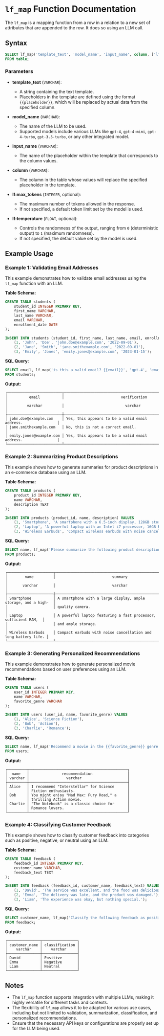 # `lf_map` Function Documentation

The `lf_map` is a mapping function from a row in a relation to a new set of attributes that are appended to the row. It does so using an LLM call.

## Syntax

```sql
SELECT lf_map('template_text', 'model_name', 'input_name', column, ['lf:max_tokens', token_count], ['lf:temperature', temp_value]) AS result 
FROM table;
```

### Parameters

- **template_text** (`VARCHAR`): 
  - A string containing the text template. 
  - Placeholders in the template are defined using the format `{{placeholder}}`, which will be replaced by actual data from the specified column.
  
- **model_name** (`VARCHAR`): 
  - The name of the LLM to be used.
  - Supported models include various LLMs like `gpt-4`, `gpt-4-mini`, `gpt-4-turbo`, `gpt-3.5-turbo`, or any other integrated model.

- **input_name** (`VARCHAR`): 
  - The name of the placeholder within the template that corresponds to the column values.
  
- **column** (`VARCHAR`): 
  - The column in the table whose values will replace the specified placeholder in the template.
  
- **lf:max_tokens** (`INTEGER`, optional): 
  - The maximum number of tokens allowed in the response. 
  - If not specified, a default token limit set by the model is used.
  
- **lf:temperature** (`FLOAT`, optional): 
  - Controls the randomness of the output, ranging from `0` (deterministic output) to `1` (maximum randomness).
  - If not specified, the default value set by the model is used.

## Example Usage

### Example 1: Validating Email Addresses

This example demonstrates how to validate email addresses using the `lf_map` function with an LLM.

**Table Schema:**

```sql
CREATE TABLE students (
    student_id INTEGER PRIMARY KEY,
    first_name VARCHAR,
    last_name VARCHAR,
    email VARCHAR,
    enrollment_date DATE
);

INSERT INTO students (student_id, first_name, last_name, email, enrollment_date) VALUES
    (1, 'John', 'Doe', 'john.doe@example.com', '2022-09-01'),
    (2, 'Jane', 'Smith', 'jane.smithexample.com', '2022-09-01'),
    (3, 'Emily', 'Jones', 'emily.jones@example.com', '2023-01-15');
```

**SQL Query:**

```sql
SELECT email, lf_map('is this a valid email? {{email}}', 'gpt-4', 'email', email) AS verification 
FROM students;
```

**Output:**

```
┌─────────────────────────┬───────────────────────────────────────────────────────────────┐
│          email          │                          verification                         │
│         varchar         │                            varchar                            │
├─────────────────────────┼───────────────────────────────────────────────────────────────┤
│ john.doe@example.com    │ Yes, this appears to be a valid email address.                │
│ jane.smithexample.com   │ No, this is not a correct email.                              │
│ emily.jones@example.com │ Yes, this appears to be a valid email address.                │
└─────────────────────────┴───────────────────────────────────────────────────────────────┘
```

### Example 2: Summarizing Product Descriptions

This example shows how to generate summaries for product descriptions in an e-commerce database using an LLM.

**Table Schema:**

```sql
CREATE TABLE products (
    product_id INTEGER PRIMARY KEY,
    name VARCHAR,
    description TEXT
);

INSERT INTO products (product_id, name, description) VALUES
    (1, 'Smartphone', 'A smartphone with a 6.5-inch display, 128GB storage, and a 48MP camera.'),
    (2, 'Laptop', 'A powerful laptop with an Intel i7 processor, 16GB RAM, and 512GB SSD.'),
    (3, 'Wireless Earbuds', 'Compact wireless earbuds with noise cancellation and 24-hour battery life.');
```

**SQL Query:**

```sql
SELECT name, lf_map('Please summarize the following product description: {{description}}', 'gpt-4', 'description', description, 'lf:max_tokens', 50) AS summary 
FROM products;
```

**Output:**

```
┌─────────────────────┬───────────────────────────────────────────────────────────────┐
│        name         │                          summary                               │
│       varchar       │                          varchar                               │
├─────────────────────┼───────────────────────────────────────────────────────────────┤
│ Smartphone          │ A smartphone with a large display, ample storage, and a high-  │
│                     │ quality camera.                                                │
│ Laptop              │ A powerful laptop featuring a fast processor, sufficient RAM,  │
│                     │ and ample storage.                                             │
│ Wireless Earbuds    │ Compact earbuds with noise cancellation and long battery life. │
└─────────────────────┴───────────────────────────────────────────────────────────────┘
```

### Example 3: Generating Personalized Recommendations

This example demonstrates how to generate personalized movie recommendations based on user preferences using an LLM.

**Table Schema:**

```sql
CREATE TABLE users (
    user_id INTEGER PRIMARY KEY,
    name VARCHAR,
    favorite_genre VARCHAR
);

INSERT INTO users (user_id, name, favorite_genre) VALUES
    (1, 'Alice', 'Science Fiction'),
    (2, 'Bob', 'Action'),
    (3, 'Charlie', 'Romance');
```

**SQL Query:**

```sql
SELECT name, lf_map('Recommend a movie in the {{favorite_genre}} genre.', 'gpt-4', 'favorite_genre', favorite_genre) AS recommendation 
FROM users;
```

**Output:**

```
┌─────────┬─────────────────────────────────────────────┐
│  name   │               recommendation                │
│ varchar │                 varchar                     │
├─────────┼─────────────────────────────────────────────┤
│ Alice   │ I recommend "Interstellar" for Science      │
│         │ Fiction enthusiasts.                        │
│ Bob     │ You might enjoy "Mad Max: Fury Road," a     │
│         │ thrilling Action movie.                     │
│ Charlie │ "The Notebook" is a classic choice for      │
│         │ Romance lovers.                             │
└─────────┴─────────────────────────────────────────────┘
```

### Example 4: Classifying Customer Feedback

This example shows how to classify customer feedback into categories such as positive, negative, or neutral using an LLM.

**Table Schema:**

```sql
CREATE TABLE feedback (
    feedback_id INTEGER PRIMARY KEY,
    customer_name VARCHAR,
    feedback_text TEXT
);

INSERT INTO feedback (feedback_id, customer_name, feedback_text) VALUES
    (1, 'David', 'The service was excellent, and the food was delicious!'),
    (2, 'Emma', 'The delivery was late, and the product was damaged.'),
    (3, 'Liam', 'The experience was okay, but nothing special.');
```

**SQL Query:**

```sql
SELECT customer_name, lf_map('Classify the following feedback as positive, negative, or neutral: {{feedback_text}}', 'gpt-4', 'feedback_text', feedback_text) AS classification 
FROM feedback;
```

**Output:**

```
┌───────────────┬────────────────┐
│ customer_name │ classification │
│    varchar    │    varchar     │
├───────────────┼────────────────┤
│ David         │ Positive       │
│ Emma          │ Negative       │
│ Liam          │ Neutral        │
└───────────────┴────────────────┘
```

## Notes

- The `lf_map` function supports integration with multiple LLMs, making it highly versatile for different tasks and contexts.
- The flexibility of `lf_map` allows it to be adapted for various use cases, including but not limited to validation, summarization, classification, and personalized recommendations.
- Ensure that the necessary API keys or configurations are properly set up for the LLM being used.